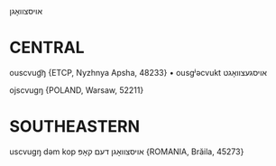 אויסצוואָגן

CENTRAL
========

ouscvug͡ŋ {ETCP, Nyzhnya Apsha, 48233}
	•	ousgʲəcvukt אויסגעצוואָגט

ojscvugŋ {POLAND, Warsaw, 52211}

SOUTHEASTERN
==============

uscvugŋ dəm kop אויסצוואָגן דעם קאָפּ {ROMANIA, Brăila, 45273}

